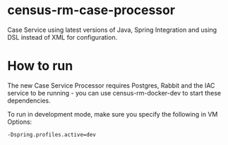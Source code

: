 # census-rm-case-processor
Case Service using latest versions of Java, Spring Integration and using DSL instead of XML for configuration.

# How to run
The new Case Service Processor requires Postgres, Rabbit and the IAC service to be running - you can use census-rm-docker-dev to start these dependencies.

To run in development mode, make sure you specify the following in VM Options:
```
-Dspring.profiles.active=dev
```